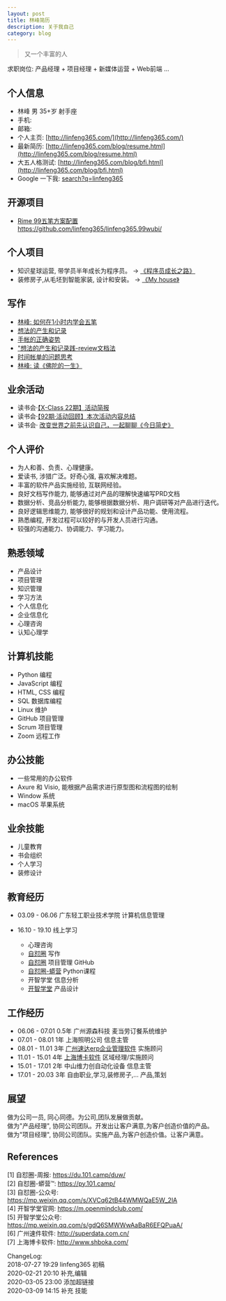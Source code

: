 ```yaml
---
layout: post
title: 林峰简历
description: 关于我自己
category: blog
---
```


> 又一个丰富的人


求职岗位: 产品经理 + 项目经理 + 新媒体运营 + Web前端 … 


## 个人信息
* 林峰  男 35+岁 射手座
* 手机: 
* 邮箱: 
* 个人主页: [http://linfeng365.com/](http://linfeng365.com/)
* 最新简历: [http://linfeng365.com/blog/resume.html](http://linfeng365.com/blog/resume.html)
* 大五人格测试: [http://linfeng365.com/blog/bfi.html](http://linfeng365.com/blog/bfi.html)  
* Google 一下我: [search?q=linfeng365](https://www.google.com/search?q=linfeng365)


## 开源项目

* [Rime 99五笔方案配置](https://github.com/linfeng365/linfeng365.99wubi/)  
https://github.com/linfeng365/linfeng365.99wubi/


## 个人项目

* 知识星球运营, 带学员半年成长为程序员。 → [《程序员成长之路》](https://t.zsxq.com/EQR3fMz)
* 装修房子,从毛坯到智能家装, 设计和安装。 → [《My house》](http://linfeng365.com/blog/house.html)


## 写作

* [林峰: 如何在1小时内学会五笔](https://mp.weixin.qq.com/s/O9owo1yJwG4VIpu9xio7Cg)
* [想法的产生和记录](https://mp.weixin.qq.com/s/P5Vu8DTFKNyv3WIcBilWtA)
* [手帐的正确姿势](https://mp.weixin.qq.com/s/UEO2dVB7KOW-W1bT--5EQg)
* ["想法的产生和记录践-review文档法](https://mp.weixin.qq.com/s/naCsJbh_IGN7gQ-b13x1Xg)
* [时间帐单的问题思考](https://mp.weixin.qq.com/s/_NGdojJ7R1HkNRfuPZCAng)
* [林峰: 读《佛陀的一生》](https://mp.weixin.qq.com/s/nd-79VXJU1h-bQFL8eHsOQ)





## 业余活动

* 读书会·[【X-Class 22期】活动简报](https://mp.weixin.qq.com/s/jdqpmot6KVkFrO3kuytiHA)
* 读书会·[【92期·活动回顾】本次活动内容总结](https://mp.weixin.qq.com/s/e7ifeN8iV1WGgaQ04DZOxg)
* 读书会· [改变世界之前先认识自己，一起聊聊《今日简史》](https://mp.weixin.qq.com/s/bfjIv1lFkw_-0akATiTPCg)


## 个人评价

* 为人和善、负责、心理健康。
* 爱读书, 涉猎广泛。好奇心强, 喜欢解决难题。
* 丰富的软件产品实施经验, 互联网经验。
* 良好文档写作能力, 能够通过对产品的理解快速编写PRD文档
* 数据分析、竞品分析能力, 能够根据数据分析、用户调研等对产品进行迭代。
* 良好逻辑思维能力, 能够很好的规划和设计产品功能、使用流程。
* 熟悉编程, 开发过程可以较好的与开发人员进行沟通。
* 较强的沟通能力、协调能力、学习能力。


## 熟悉领域
* 产品设计  
* 项目管理  
* 知识管理  
* 学习方法  
* 个人信息化  
* 企业信息化  
* 心理咨询  
* 认知心理学    


## 计算机技能

* Python 编程
* JavaScript 编程
* HTML, CSS 编程
* SQL 数据库编程
* Linux 维护
* GitHub 项目管理
* Scrum 项目管理
* Zoom 远程工作


## 办公技能

* 一些常用的办公软件 
* Axure 和 Visio, 能根据产品需求进行原型图和流程图的绘制  
* Window 系统
* macOS 苹果系统

## 业余技能

* 儿童教育  
* 书会组织    
* 个人学习  
* 装修设计  




## 教育经历

* 03.09 - 06.06 广东轻工职业技术学院  计算机信息管理

* 16.10 - 19.10 线上学习
    * 心理咨询
    * [自怼圈](https://du.101.camp/duw/)  写作
    * [自怼圈](https://doc.101.camp/)  项目管理 GitHub
    * [自怼圈-蟒营](https://py.101.camp/) Python课程
    * 开智学堂 信息分析
    * [开智学堂](https://mp.weixin.qq.com/s/gdQ6SMWWwAaBaR6EFQPuaA) 产品设计


## 工作经历

* 06.06 - 07.01   0.5年  广州源森科技    麦当劳订餐系统维护
* 07.01 - 08.01   1年   上海照明公司    信息主管  
* 08.01 - 11.01   3年  [广州速达erp企业管理软件](http://www.superdata.com.cn/)
 实施顾问  
* 11.01 - 15.01   4年  [上海博卡软件](http://www.shboka.com/)    区域经理/实施顾问 
* 15.01 - 17.01   2年  中山维力创自动化设备    信息主管
* 17.01 - 20.03   3年  自由职业,学习,装修房子,…    产品,策划    




## 展望

做为公司一员, 同心同德。为公司,团队发展做贡献。  
做为"产品经理", 协同公司团队。开发出让客户满意,为客户创造价值的产品。   
做为"项目经理", 协同公司团队。实施产品,为客户创造价值。让客户满意。  

## References

[1] 自怼圈-周报: https://du.101.camp/duw/  
[2] 自怼圈-蟒营™: https://py.101.camp/  
[3] 自怼圈-公众号: https://mp.weixin.qq.com/s/XVCq62tB44WMWQaE5W_2lA  
[4] 开智学堂官网: https://m.openmindclub.com/  
[5] 开智学堂公众号: https://mp.weixin.qq.com/s/gdQ6SMWWwAaBaR6EFQPuaA/  
[6] 广州速件软件: http://superdata.com.cn/  
[7] 上海博卡软件: http://www.shboka.com/  



ChangeLog:  
2018-07-27 19:29 linfeng365 初稿  
2020-02-21 20:10 补充,编辑  
2020-03-05 23:00 添加超链接  
2020-03-09 14:15 补充 技能  

